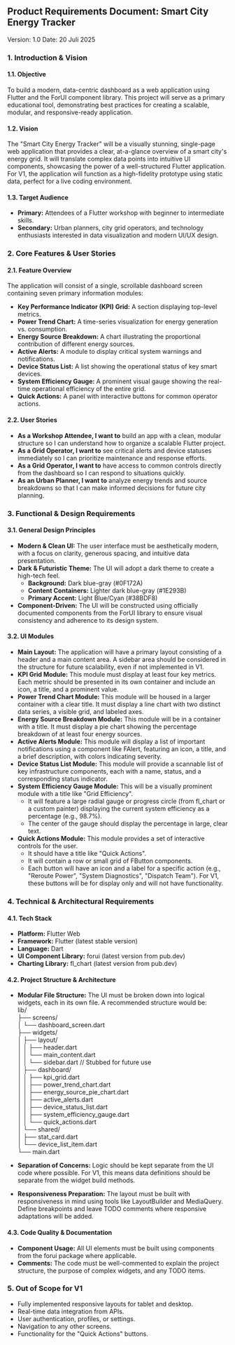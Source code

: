 ## **Product Requirements Document: Smart City Energy Tracker**

Version: 1.0
Date: 20 Juli 2025  

### **1\. Introduction & Vision**

#### **1.1. Objective**

To build a modern, data-centric dashboard as a web application using Flutter and the ForUI component library. This project will serve as a primary educational tool, demonstrating best practices for creating a scalable, modular, and responsive-ready application.

#### **1.2. Vision**

The "Smart City Energy Tracker" will be a visually stunning, single-page web application that provides a clear, at-a-glance overview of a smart city's energy grid. It will translate complex data points into intuitive UI components, showcasing the power of a well-structured Flutter application. For V1, the application will function as a high-fidelity prototype using static data, perfect for a live coding environment.

#### **1.3. Target Audience**

- **Primary:** Attendees of a Flutter workshop with beginner to intermediate skills.
- **Secondary:** Urban planners, city grid operators, and technology enthusiasts interested in data visualization and modern UI/UX design.

### **2\. Core Features & User Stories**

#### **2.1. Feature Overview**

The application will consist of a single, scrollable dashboard screen containing seven primary information modules:

- **Key Performance Indicator (KPI) Grid:** A section displaying top-level metrics.
- **Power Trend Chart:** A time-series visualization for energy generation vs. consumption.
- **Energy Source Breakdown:** A chart illustrating the proportional contribution of different energy sources.
- **Active Alerts:** A module to display critical system warnings and notifications.
- **Device Status List:** A list showing the operational status of key smart devices.
- **System Efficiency Gauge:** A prominent visual gauge showing the real-time operational efficiency of the entire grid.
- **Quick Actions:** A panel with interactive buttons for common operator actions.

#### **2.2. User Stories**

- **As a Workshop Attendee, I want to** build an app with a clean, modular structure so I can understand how to organize a scalable Flutter project.
- **As a Grid Operator, I want to** see critical alerts and device statuses immediately so I can prioritize maintenance and response efforts.
- **As a Grid Operator, I want to** have access to common controls directly from the dashboard so I can respond to situations quickly.
- **As an Urban Planner, I want to** analyze energy trends and source breakdowns so that I can make informed decisions for future city planning.

### **3\. Functional & Design Requirements**

#### **3.1. General Design Principles**

- **Modern & Clean UI:** The user interface must be aesthetically modern, with a focus on clarity, generous spacing, and intuitive data presentation.
- **Dark & Futuristic Theme:** The UI will adopt a dark theme to create a high-tech feel.
  - **Background:** Dark blue-gray (\#0F172A)
  - **Content Containers:** Lighter dark blue-gray (\#1E293B)
  - **Primary Accent:** Light Blue/Cyan (\#38BDF8)
- **Component-Driven:** The UI will be constructed using officially documented components from the ForUI library to ensure visual consistency and adherence to its design system.

#### **3.2. UI Modules**

- **Main Layout:** The application will have a primary layout consisting of a header and a main content area. A sidebar area should be considered in the structure for future scalability, even if not implemented in V1.
- **KPI Grid Module:** This module must display at least four key metrics. Each metric should be presented in its own container and include an icon, a title, and a prominent value.
- **Power Trend Chart Module:** This module will be housed in a larger container with a clear title. It must display a line chart with two distinct data series, a visible grid, and labeled axes.
- **Energy Source Breakdown Module:** This module will be in a container with a title. It must display a pie chart showing the percentage breakdown of at least four energy sources.
- **Active Alerts Module:** This module will display a list of important notifications using a component like FAlert, featuring an icon, a title, and a brief description, with colors indicating severity.
- **Device Status List Module:** This module will provide a scannable list of key infrastructure components, each with a name, status, and a corresponding status indicator.
- **System Efficiency Gauge Module:** This will be a visually prominent module with a title like "Grid Efficiency".
  - It will feature a large radial gauge or progress circle (from fl_chart or a custom painter) displaying the current system efficiency as a percentage (e.g., 98.7%).
  - The center of the gauge should display the percentage in large, clear text.
- **Quick Actions Module:** This module provides a set of interactive controls for the user.
  - It should have a title like "Quick Actions".
  - It will contain a row or small grid of FButton components.
  - Each button will have an icon and a label for a specific action (e.g., "Reroute Power", "System Diagnostics", "Dispatch Team"). For V1, these buttons will be for display only and will not have functionality.

### **4\. Technical & Architectural Requirements**

#### **4.1. Tech Stack**

- **Platform:** Flutter Web
- **Framework:** Flutter (latest stable version)
- **Language:** Dart
- **UI Component Library:** forui (latest version from pub.dev)
- **Charting Library:** fl_chart (latest version from pub.dev)

#### **4.2. Project Structure & Architecture**

- **Modular File Structure:** The UI must be broken down into logical widgets, each in its own file. A recommended structure would be:  
  lib/  
  ├── screens/  
  │ └── dashboard_screen.dart  
  ├── widgets/  
  │ ├── layout/  
  │ │ ├── header.dart  
  │ │ └── main_content.dart  
  │ │ └── sidebar.dart // Stubbed for future use  
  │ ├── dashboard/  
  │ │ ├── kpi_grid.dart  
  │ │ ├── power_trend_chart.dart  
  │ │ ├── energy_source_pie_chart.dart  
  │ │ ├── active_alerts.dart  
  │ │ ├── device_status_list.dart  
  │ │ ├── system_efficiency_gauge.dart  
  │ │ └── quick_actions.dart  
  │ └── shared/  
  │ ├── stat_card.dart  
  │ └── device_list_item.dart  
  └── main.dart

- **Separation of Concerns:** Logic should be kept separate from the UI code where possible. For V1, this means data definitions should be separate from the widget build methods.
- **Responsiveness Preparation:** The layout must be built with responsiveness in mind using tools like LayoutBuilder and MediaQuery. Define breakpoints and leave TODO comments where responsive adaptations will be added.

#### **4.3. Code Quality & Documentation**

- **Component Usage:** All UI elements must be built using components from the forui package where applicable.
- **Comments:** The code must be well-commented to explain the project structure, the purpose of complex widgets, and any TODO items.

### **5\. Out of Scope for V1**

- Fully implemented responsive layouts for tablet and desktop.
- Real-time data integration from APIs.
- User authentication, profiles, or settings.
- Navigation to any other screens.
- Functionality for the "Quick Actions" buttons.
